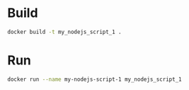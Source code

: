 # Build

```bash
docker build -t my_nodejs_script_1 .
```

# Run

```bash
docker run --name my-nodejs-script-1 my_nodejs_script_1
```

